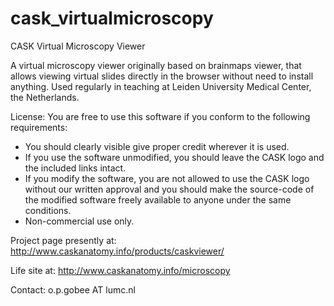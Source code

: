 # cask_virtualmicroscopy
CASK Virtual Microscopy Viewer

A virtual microscopy viewer originally based on brainmaps viewer, 
that allows viewing virtual slides directly in the browser without need to install anything.
Used regularly in teaching at Leiden University Medical Center, the Netherlands.

License: 
You are free to use this software if you conform to the following requirements:
<ul>
    <li>You should clearly visible give proper credit wherever it is used.</li>
    <li>If you use the software unmodified, you should leave the CASK logo and the included links intact.</li>
    <li>If you modify the software, you are not allowed to use the CASK logo without our written approval and you should make the source-code of the modified software freely available to anyone under the same conditions.</li>
    <li>Non-commercial use only.</li>
</ul>

Project page presently at: http://www.caskanatomy.info/products/caskviewer/

Life site at: http://www.caskanatomy.info/microscopy

Contact: o.p.gobee AT lumc.nl
